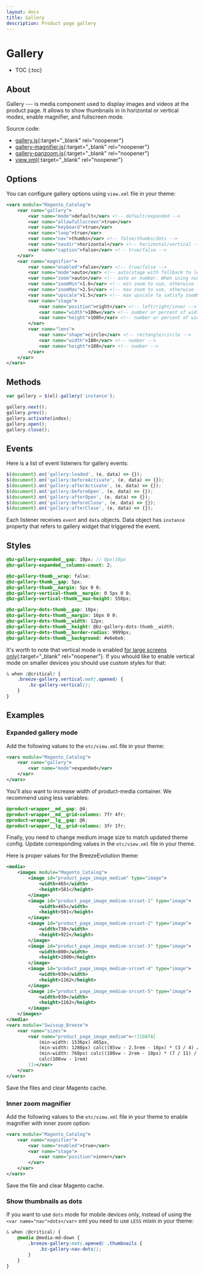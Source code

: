 ```yaml
---
layout: docs
title: Gallery
description: Product page gallery
---
```


# Gallery

* TOC
{:toc}

## About

Gallery --- is media component used to display images and videos at the
product page. It allows to show thumbnails in in horizontal or vertical modes,
enable magnifier, and fullscreen mode.

Source code:

 - [gallery.js](https://github.com/breezefront/module-breeze/blob/master/view/frontend/web/js/components/gallery.js){:target="_blank" rel="noopener"}
 - [gallery-magnifier.js](https://github.com/breezefront/module-breeze/blob/master/view/frontend/web/js/components/gallery-magnifier.js){:target="_blank" rel="noopener"}
 - [gallery-panzoom.js](https://github.com/breezefront/module-breeze/blob/master/view/frontend/web/js/components/gallery-panzoom.js){:target="_blank" rel="noopener"}
 - [view.xml](https://github.com/breezefront/theme-frontend-breeze-blank/blob/master/etc/view.xml#L242-L266){:target="_blank" rel="noopener"}

## Options

You can configure gallery options using `view.xml` file in your theme:

```xml
<vars module="Magento_Catalog">
    <var name="gallery">
        <var name="mode">default</var> <!-- default/expanded -->
        <var name="allowfullscreen">true</var>
        <var name="keyboard">true</var>
        <var name="loop">true</var>
        <var name="nav">thumbs</var> <!-- false/thumbs/dots -->
        <var name="navdir">horizontal</var> <!-- horizontal/vertical -->
        <var name="caption">false</var> <!-- true/false -->
    </var>
    <var name="magnifier">
        <var name="enabled">false</var> <!-- true/false -->
        <var name="mode">auto</var> <!-- auto(stage with fallback to lens)/stage/lens -->
        <var name="zoom">auto</var> <!-- auto or number. When using number, consider changing upscale option. -->
        <var name="zoomMin">1.6</var> <!-- min zoom to use, otherwise - disable magnifier. -->
        <var name="zoomMax">2.5</var> <!-- max zoom to use, otherwise - downscale the image. -->
        <var name="upscale">1.5</var> <!-- max upscale to satisfy zoomMin. -->
        <var name="stage">
            <var name="position">right</var> <!-- left/right/inner -->
            <var name="width">100w</var> <!-- number or percent of width/height -->
            <var name="height">100h</var> <!-- number or percent of width/height -->
        </var>
        <var name="lens">
            <var name="shape">circle</var> <!-- rectangle/circle -->
            <var name="width">180</var> <!-- number -->
            <var name="height">180</var> <!-- number -->
        </var>
    </var>
</vars>
```

## Methods

```js
var gallery = $(el).gallery('instance');

gallery.next();
gallery.prev();
gallery.activate(index);
gallery.open();
gallery.close();
```

## Events

Here is a list of event listeners for gallery events:

```js
$(document).on('gallery:loaded', (e, data) => {});
$(document).on('gallery:beforeActivate', (e, data) => {});
$(document).on('gallery:afterActivate', (e, data) => {});
$(document).on('gallery:beforeOpen', (e, data) => {});
$(document).on('gallery:afterOpen', (e, data) => {});
$(document).on('gallery:beforeClose', (e, data) => {});
$(document).on('gallery:afterClose', (e, data) => {});
```

Each listener receives `event` and `data` objects. Data object has `instance`
property that refers to gallery widget that triggered the event.

## Styles

```scss
@bz-gallery-expanded__gap: 10px; // 0px|10px
@bz-gallery-expanded__columns-count: 2;

@bz-gallery-thumb__wrap: false;
@bz-gallery-thumb__gap: 5px;
@bz-gallery-thumb__margin: 5px 0 0;
@bz-gallery-vertical-thumb__margin: 0 5px 0 0;
@bz-gallery-vertical-thumb__max-height: 550px;

@bz-gallery-dots-thumb__gap: 10px;
@bz-gallery-dots-thumb__margin: 16px 0 0;
@bz-gallery-dots-thumb__width: 12px;
@bz-gallery-dots-thumb__height: @bz-gallery-dots-thumb__width;
@bz-gallery-dots-thumb__border-radius: 9999px;
@bz-gallery-dots-thumb__background: #e6e6e6;
```

It's worth to note that vertical mode is enabled
[for large screens only](https://github.com/breezefront/module-breeze/blob/master/view/frontend/web/css/source/components/_gallery.less#L295-L297){:target="_blank" rel="noopener"}.
If you whould like to enable vertical mode on smaller devices you should use
custom styles for that:

```scss
& when (@critical) {
    .breeze-gallery.vertical:not(.opened) {
        .bz-gallery-vertical();
    }
}
```

## Examples

### Expanded gallery mode

Add the following values to the `etc/view.xml` file in your theme:

```xml
<vars module="Magento_Catalog">
    <var name="gallery">
        <var name="mode">expanded</var>
    </var>
</vars>
```

You'll also want to increase width of product-media container. We recommend using
less variables:

```scss
@product-wrapper__md__gap: @4;
@product-wrapper__md__grid-columns: 7fr 4fr;
@product-wrapper__lg__gap: @6;
@product-wrapper__lg__grid-columns: 3fr 1fr;
```

Finally, you need to change medium image size to match updated theme config.
Update corresponding values in the `etc/view.xml` file in your theme.

Here is proper values for the BreezeEvolution theme:

```xml
<media>
    <images module="Magento_Catalog">
        <image id="product_page_image_medium" type="image">
            <width>465</width>
            <height>581</height>
        </image>
        <image id="product_page_image_medium-srcset-1" type="image">
            <width>465</width>
            <height>581</height>
        </image>
        <image id="product_page_image_medium-srcset-2" type="image">
            <width>738</width>
            <height>922</height>
        </image>
        <image id="product_page_image_medium-srcset-3" type="image">
            <width>800</width>
            <height>1000</height>
        </image>
        <image id="product_page_image_medium-srcset-4" type="image">
            <width>930</width>
            <height>1162</height>
        </image>
        <image id="product_page_image_medium-srcset-5" type="image">
            <width>930</width>
            <height>1162</height>
        </image>
    </images>
</media>
<vars module="Swissup_Breeze">
    <var name="sizes">
        <var name="product_page_image_medium"><![CDATA[
            (min-width: 1536px) 465px,
            (min-width: 1280px) calc((85vw - 2.5rem - 10px) * (3 / 4) / 2),
            (min-width: 768px) calc((100vw - 2rem - 10px) * (7 / 11) / 2),
            calc(100vw - 1rem)
        ]]></var>
    </var>
</vars>
```

Save the files and clear Magento cache.

### Inner zoom magnifier

Add the following values to the `etc/view.xml` file in your theme to enable
magnifier with inner zoom option:

```xml
<vars module="Magento_Catalog">
    <var name="magnifier">
        <var name="enabled">true</var>
        <var name="stage">
            <var name="position">inner</var>
        </var>
    </var>
</vars>
```

Save the file and clear Magento cache.

### Show thumbnails as dots

If you want to use `dots` mode for mobile devices only, instead of using
the `<var name="nav">dots</var>` xml you need to use `LESS` mixin in your theme:

```scss
& when (@critical) {
    @media @media-md-down {
        .breeze-gallery:not(.opened) .thumbnails {
            .bz-gallery-nav-dots();
        }
    }
}
```

